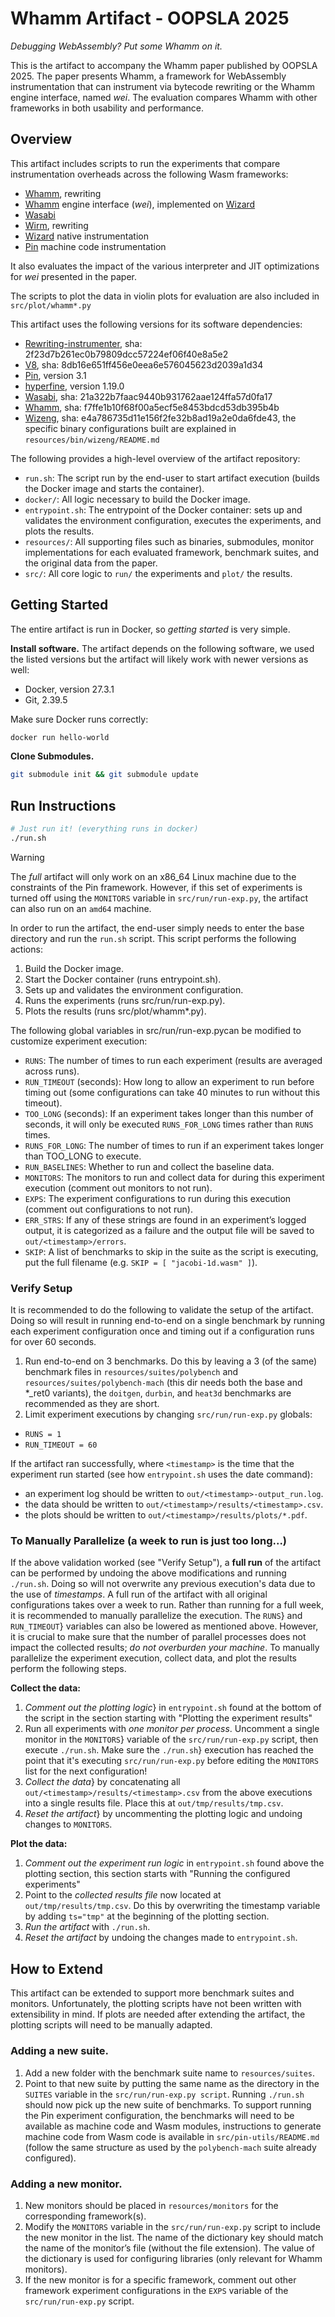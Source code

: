 # Whamm Artifact - OOPSLA 2025 #

_Debugging WebAssembly? Put some Whamm on it._

This is the artifact to accompany the Whamm paper published by OOPSLA 2025.
The paper presents Whamm, a framework for WebAssembly instrumentation that can instrument
via bytecode rewriting or the Whamm engine interface, named _wei_. The evaluation compares
Whamm with other frameworks in both usability and performance.

## Overview ##

This artifact includes scripts to run the experiments that compare instrumentation overheads across the following Wasm frameworks:
- [Whamm](https://github.com/ejrgilbert/whamm), rewriting
- [Whamm](https://github.com/ejrgilbert/whamm) engine interface (_wei_), implemented on [Wizard](https://github.com/titzer/wizard-engine)
- [Wasabi](http://wasabi.software-lab.org/)
- [Wirm](https://github.com/composablesys/wirm), rewriting
- [Wizard](https://github.com/titzer/wizard-engine) native instrumentation
- [Pin](https://www.intel.com/content/www/us/en/developer/articles/tool/pin-a-dynamic-binary-instrumentation-tool.html) machine code instrumentation

It also evaluates the impact of the various interpreter and JIT optimizations for _wei_ presented in the paper.

The scripts to plot the data in violin plots for evaluation are also included in `src/plot/whamm*.py`

This artifact uses the following versions for its software dependencies:
- [Rewriting-instrumenter](https://github.com/ejrgilbert/rewriting-instrumenter), sha: 2f23d7b261ec0b79809dcc57224ef06f40e8a5e2
- [V8](https://v8.dev/docs/source-code), sha: 8db16e651ff456e0eea6e576045623d2039a1d34
- [Pin](https://www.intel.com/content/www/us/en/developer/articles/tool/pin-a-dynamic-binary-instrumentation-tool.html), version 3.1
- [hyperfine](https://github.com/sharkdp/hyperfine), version 1.19.0
- [Wasabi](https://github.com/danleh/wasabi), sha: 21a322b7faac9440b931762aae124ffa57d0fa17
- [Whamm](https://github.com/ejrgilbert/whamm), sha: f7ffe1b10f68f00a5ecf5e8453bdcd53db395b4b
- [Wizeng](https://github.com/ejrgilbert/wizard-engine), sha: e4a786735d11e156f2fe32b8ad19a2e0da6fde43, the specific binary configurations built are explained in `resources/bin/wizeng/README.md`

The following provides a high-level overview of the artifact repository:
- `run.sh`: The script run by the end-user to start artifact execution (builds the Docker image and starts the container).
- `docker/`: All logic necessary to build the Docker image.
- `entrypoint.sh`: The entrypoint of the Docker container: sets up and validates the environment configuration, executes the experiments, and plots the results.
- `resources/`: All supporting files such as binaries, submodules, monitor implementations for each evaluated framework, benchmark suites, and the original data from the paper.
- `src/`: All core logic to `run/` the experiments and `plot/` the results.

## Getting Started ##

The entire artifact is run in Docker, so _getting started_ is very simple.

**Install software.** The artifact depends on the following software, we used the listed versions but the artifact will likely work with newer versions as well:
- Docker, version 27.3.1
- Git, 2.39.5

Make sure Docker runs correctly:
```bash
docker run hello-world
```

**Clone Submodules.**
```bash
git submodule init && git submodule update
```

## Run Instructions ##

```bash
# Just run it! (everything runs in docker)
./run.sh
```

> [!WARNING]
> The _full_ artifact will only work on an x86_64 Linux machine due to the constraints of the Pin framework.
> However, if this set of experiments is turned off using the `MONITORS` variable in `src/run/run-exp.py`, the artifact can also run on an `amd64` machine.

In order to run the artifact, the end-user simply needs to enter the base directory and run the `run.sh` script. This script performs the following actions:
1. Build the Docker image.
2. Start the Docker container (runs entrypoint.sh).
3. Sets up and validates the environment configuration.
4. Runs the experiments (runs src/run/run-exp.py).
5. Plots the results (runs src/plot/whamm*.py).

The following global variables in src/run/run-exp.pycan be modified to customize experiment execution:
- `RUNS`: The number of times to run each experiment (results are averaged across runs).
- `RUN_TIMEOUT` (seconds): How long to allow an experiment to run before timing out (some configurations can take 40 minutes to run without this timeout).
- `TOO_LONG` (seconds): If an experiment takes longer than this number of seconds, it will only be executed `RUNS_FOR_LONG` times rather than `RUNS` times.
- `RUNS_FOR_LONG`: The number of times to run if an experiment takes longer than TOO_LONG
to execute.
- `RUN_BASELINES`: Whether to run and collect the baseline data.
- `MONITORS`: The monitors to run and collect data for during this experiment execution (comment out monitors to not run).
- `EXPS`: The experiment configurations to run during this execution (comment out configurations to not run).
- `ERR_STRS`: If any of these strings are found in an experiment’s logged output, it is categorized as a failure and the output file will be saved to `out/<timestamp>/errors`.
- `SKIP`: A list of benchmarks to skip in the suite as the script is executing, put the full filename (e.g. `SKIP = [ "jacobi-1d.wasm" ]`).

### Verify Setup ###

It is recommended to do the following to validate the setup of the artifact. Doing so will result  in running end-to-end on a single benchmark by running each experiment configuration once and  timing out if a configuration runs for over 60 seconds.
1. Run end-to-end on 3 benchmarks. Do this by leaving a 3 (of the same) benchmark files in `resources/suites/polybench` and `resources/suites/polybench-mach` (this dir needs both the base and *_ret0 variants), the `doitgen`, `durbin`, and `heat3d` benchmarks are recommended as they are short.
2. Limit experiment executions by changing `src/run/run-exp.py` globals:
- `RUNS = 1`
- `RUN_TIMEOUT = 60`

If the artifact ran successfully, where `<timestamp>` is the time that the experiment run started (see how `entrypoint.sh` uses the date command):
- an experiment log should be written to `out/<timestamp>-output_run.log`.
- the data should be written to `out/<timestamp>/results/<timestamp>.csv`.
- the plots should be written to `out/<timestamp>/results/plots/*.pdf`.

### To Manually Parallelize (a week to run is just too long...) ###

If the above validation worked (see "Verify Setup"), a **full run** of the artifact can be performed by undoing the above modifications and running `./run.sh`.
Doing so will not overwrite any previous execution's data due to the use of _timestamps_.
A full run of the artifact with all original configurations takes over a week to run.
Rather than running for a full week, it is recommended to manually parallelize the execution.
The `RUNS`} and `RUN_TIMEOUT`} variables can also be lowered as mentioned above.
However, it is crucial to make sure that the number of parallel processes does not impact the collected results; _do not overburden your machine_.
To manually parallelize the experiment execution, collect data, and plot the results perform the following steps.

**Collect the data:**
1. _Comment out the plotting logic_} in `entrypoint.sh` found at the bottom of the script in the section starting with "Plotting the experiment results"
2. Run all experiments with _one monitor per process_.
   Uncomment a single monitor in the `MONITORS`} variable of the `src/run/run-exp.py` script, then execute `./run.sh`. 
   Make sure the `./run.sh`} execution has reached the point that it's executing `src/run/run-exp.py` before editing the `MONITORS` list for the next configuration!
3. _Collect the data_} by concatenating all `out/<timestamp>/results/<timestamp>.csv` from the above executions into a single results file.
   Place this at `out/tmp/results/tmp.csv`.
4. _Reset the artifact_} by uncommenting the plotting logic and undoing changes to `MONITORS`.

**Plot the data:**
1. _Comment out the experiment run logic_ in `entrypoint.sh` found above the plotting section, this section starts with "Running the configured experiments"
2. Point to the _collected results file_ now located at `out/tmp/results/tmp.csv`.
   Do this by overwriting the timestamp variable by adding `ts="tmp"` at the beginning of the plotting section.
3. _Run the artifact_ with `./run.sh`.
4. _Reset the artifact_ by undoing the changes made to `entrypoint.sh`.

## How to Extend ##

This artifact can be extended to support more benchmark suites and monitors. Unfortunately, the
plotting scripts have not been written with extensibility in mind. If plots are needed after extending
the artifact, the plotting scripts will need to be manually adapted.
 
### Adding a new suite. ###
1. Add a new folder with the benchmark suite name to `resources/suites`.
2. Point to that new suite by putting the same name as the directory in the `SUITES` variable in the `src/run/run-exp.py script`.
   Running `./run.sh` should now pick up the new suite of benchmarks.
   To support running the Pin experiment configuration, the benchmarks will need to be available as machine code and Wasm modules, instructions to generate machine code from Wasm code is available in `src/pin-utils/README.md` (follow the same structure as used by the `polybench-mach` suite already configured).

### Adding a new monitor. ###
1. New monitors should be placed in `resources/monitors` for the corresponding framework(s).
2. Modify the `MONITORS` variable in the `src/run/run-exp.py` script to include the new monitor in the list. The name of the dictionary key should match the name of the monitor’s file (without the file extension). The value of the dictionary is used for configuring libraries (only relevant for Whamm monitors).
3. If the new monitor is for a specific framework, comment out other framework experiment
configurations in the `EXPS` variable of the `src/run/run-exp.py` script.
